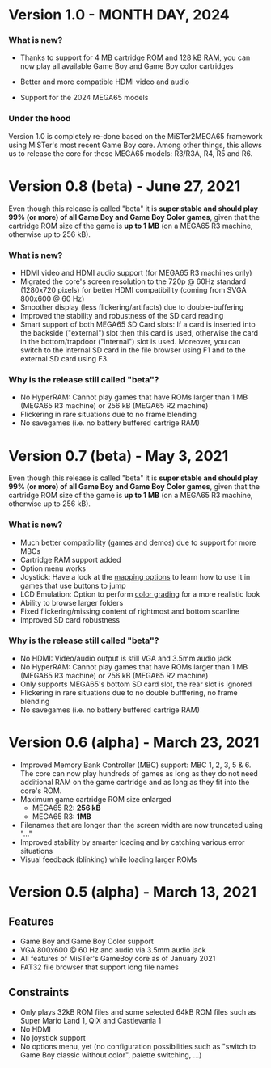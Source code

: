 Version 1.0 - MONTH DAY, 2024
=============================

### What is new?

* Thanks to support for 4 MB cartridge ROM and 128 kB RAM, you can now play
  all available Game Boy and Game Boy color cartridges

* Better and more compatible HDMI video and audio

* Support for the 2024 MEGA65 models

### Under the hood

Version 1.0 is completely re-done based on the MiSTer2MEGA65 framework using MiSTer's most recent Game Boy core. Among other things, this allows us to release the core for these MEGA65 models: R3/R3A, R4, R5 and R6.

Version 0.8 (beta) - June 27, 2021
===================================

Even though this release is called "beta" it is **super stable and should play 99% (or more) of all Game Boy and Game Boy Color games**, given that the cartridge ROM size of the game is **up to 1 MB** (on a MEGA65 R3 machine, otherwise up to 256 kB).

### What is new?

* HDMI video and HDMI audio support (for MEGA65 R3 machines only)
* Migrated the core's screen resolution to the 720p @ 60Hz standard (1280x720 pixels) for better HDMI compatibility (coming from SVGA 800x600 @ 60 Hz)
* Smoother display (less flickering/artifacts) due to double-buffering
* Improved the stability and robustness of the SD card reading
* Smart support of both MEGA65 SD Card slots: If a card is inserted into the backside ("external") slot then this card is used, otherwise the card in the bottom/trapdoor ("internal") slot is used.
  Moreover, you can switch to the internal SD card in the file browser using F1 and to the external SD card using F3.

### Why is the release still called "beta"?

* No HyperRAM: Cannot play games that have ROMs larger than 1 MB (MEGA65 R3 machine) or 256 kB (MEGA65 R2 machine)
* Flickering in rare situations due to no frame blending
* No savegames (i.e. no battery buffered cartrige RAM)

Version 0.7 (beta) - May 3, 2021
================================

Even though this release is called "beta" it is **super stable and should play 99% (or more) of all Game Boy and Game Boy Color games**, given that the cartridge ROM size of the game is **up to 1 MB** (on a MEGA65 R3 machine, otherwise up to 256 kB).

### What is new?

* Much better compatibility (games and demos) due to support for more MBCs
* Cartridge RAM support added
* Option menu works
* Joystick: Have a look at the [mapping options](https://github.com/sy2002/gbc4mega65/blob/V0.7/README.md#joystick-usage-and-mapping) to learn how to use it in games that use buttons to jump
* LCD Emulation: Option to perform [color grading](https://github.com/sy2002/gbc4mega65/blob/V0.7/README.md#color-modes) for a more realistic look
* Ability to browse larger folders
* Fixed flickering/missing content of rightmost and bottom scanline
* Improved SD card robustness

### Why is the release still called "beta"?

* No HDMI: Video/audio output is still VGA and 3.5mm audio jack
* No HyperRAM: Cannot play games that have ROMs larger than 1 MB (MEGA65 R3 machine) or 256 kB (MEGA65 R2 machine)
* Only supports MEGA65's bottom SD card slot, the rear slot is ignored
* Flickering in rare situations due to no double bufffering, no frame blending
* No savegames (i.e. no battery buffered cartrige RAM)

Version 0.6 (alpha) - March 23, 2021
====================================

* Improved Memory Bank Controller (MBC) support: MBC 1, 2, 3, 5 & 6. The core can now play hundreds of games as long as they do not need additional RAM on the game cartridge and as long as they fit into the core's ROM.
* Maximum game cartridge ROM size enlarged
  * MEGA65 R2: **256 kB**
  * MEGA65 R3: **1MB**
* Filenames that are longer than the screen width are now truncated using "..."
* Improved stability by smarter loading and by catching various error situations
* Visual feedback (blinking) while loading larger ROMs

Version 0.5 (alpha) - March 13, 2021
====================================

## Features
* Game Boy and Game Boy Color support
* VGA 800x600 @ 60 Hz and audio via 3.5mm audio jack
* All features of MiSTer's GameBoy core as of January 2021
* FAT32 file browser that support long file names

## Constraints 
* Only plays 32kB ROM files and some selected 64kB ROM files such as Super Mario Land 1, QIX and Castlevania 1
* No HDMI
* No joystick support
* No options menu, yet (no configuration possibilities such as "switch to Game Boy classic without color", palette switching, ...)
